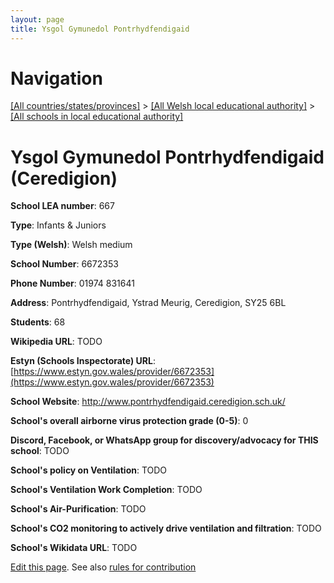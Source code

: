 ```yaml
---
layout: page
title: Ysgol Gymunedol Pontrhydfendigaid
---
```

# Navigation

[[All countries/states/provinces]](../../..) > [[All Welsh local educational authority]](../..) > [[All schools in local educational authority]](..)

# Ysgol Gymunedol Pontrhydfendigaid (Ceredigion)

**School LEA number**: 667

**Type**: Infants & Juniors

**Type (Welsh)**: Welsh medium

**School Number**: 6672353

**Phone Number**: 01974 831641

**Address**: Pontrhydfendigaid, Ystrad Meurig, Ceredigion, SY25 6BL

**Students**: 68

**Wikipedia URL**: TODO

**Estyn (Schools Inspectorate) URL**: [https://www.estyn.gov.wales/provider/6672353](https://www.estyn.gov.wales/provider/6672353)

**School Website**: http://www.pontrhydfendigaid.ceredigion.sch.uk/

**School's overall airborne virus protection grade (0-5)**: 0

**Discord, Facebook, or WhatsApp group for discovery/advocacy for THIS school**: TODO

**School's policy on Ventilation**: TODO

**School's Ventilation Work Completion**: TODO

**School's Air-Purification**: TODO

**School's CO2 monitoring to actively drive ventilation and filtration**: TODO

**School's Wikidata URL**: TODO




[Edit this page](https://github.com/VentilationProject/Wales/edit/prif/./Ceredigion/Ysgol_Gymunedol_Pontrhydfendigaid.md). See also [rules for contribution](../../../contribution-rules/)